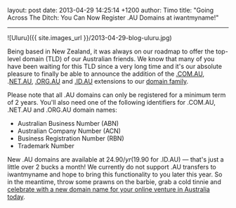 layout: post
date: 2013-04-29 14:25:14 +1200
author: Timo
title: "Going Across The Ditch: You Can Now Register .AU Domains at iwantmyname!"


----

![Uluru]({{ site.images_url }}/2013-04-29-blog-uluru.jpg)

Being based in New Zealand, it was always on our roadmap to offer the top-level domain (TLD) of our Australian friends. We know that many of you have been waiting for this TLD since a very long time and it's our absolute pleasure to finally be able to announce the addition of the [.COM.AU](https://iwantmyname.com/domains/com.au-australian-domain-name-registration-for-australia), .[NET.AU](https://iwantmyname.com/domains/net.au-australian-domain-name-registration-for-australia), [.ORG.AU](https://iwantmyname.com/domains/org.au-australian-domain-name-registration-for-australia) and [.ID.AU](https://iwantmyname.com/domains/id.au-australian-domain-name-registration-for-australia) extensions to our [domain family](https://iwantmyname.com/domains/domain-name-registration-list-of-extensions).

Please note that all .AU domains can only be registered for a minimum term of 2 years. You'll also need one of the following identifiers for .COM.AU, .NET.AU and .ORG.AU domain names:

 - Australian Business Number (ABN)
 - Australian Company Number (ACN)
 - Business Registration Number (RBN)
 - Trademark Number

New .AU domains are available at $24.90/yr ($19.90 for .ID.AU) &mdash; that's just a little over 2 bucks a month! We currently do not support .AU transfers to iwantmyname and hope to bring this functionality to you later this year. So in the meantime, throw some prawns on the barbie, grab a cold tinnie and [celebrate with a new domain name for your online venture in Australia today](https://iwantmyname.com).
